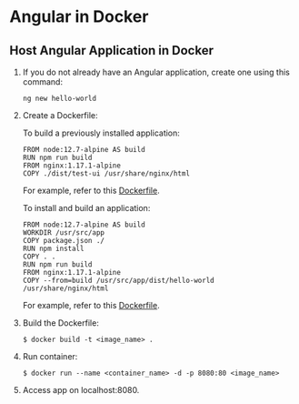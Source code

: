 # Angular in Docker

## Host Angular Application in Docker

1. If you do not already have an Angular application, create one using this command:

    ```ng new hello-world```

1. Create a Dockerfile:

    To build a previously installed application:

    ```
    FROM node:12.7-alpine AS build
    RUN npm run build
    FROM nginx:1.17.1-alpine
    COPY ./dist/test-ui /usr/share/nginx/html
    ```

    For example, refer to this [Dockerfile](../angular_docker/host_in_docker/hello-world/Dockerfile).
    
    To install and build an application:

    ```
    FROM node:12.7-alpine AS build
    WORKDIR /usr/src/app
    COPY package.json ./
    RUN npm install
    COPY . .
    RUN npm run build
    FROM nginx:1.17.1-alpine
    COPY --from=build /usr/src/app/dist/hello-world /usr/share/nginx/html
    ```

    For example, refer to this [Dockerfile](../angular_docker/install_build_in_docker/hello-world/Dockerfile).

1. Build the Dockerfile: 

    ```$ docker build -t <image_name> .```

1. Run container:

    ```$ docker run --name <container_name> -d -p 8080:80 <image_name>```

1. Access app on localhost:8080.
